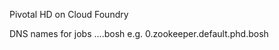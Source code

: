 Pivotal HD on Cloud Foundry

DNS names for jobs
<index>.<job>.<network>.<deployment>.bosh
e.g.
0.zookeeper.default.phd.bosh
